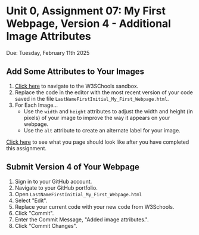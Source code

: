 # Unit 0, Assignment 07: My First Webpage, Version 4 - Additional Image Attributes
Due: Tuesday, February 11th 2025

## Add Some Attributes to Your Images

1. [Click here](https://www.w3schools.com/html/tryit.asp?filename=tryhtml_intro) to navigate to the W3SChools sandbox.
2. Replace the code in the editor with the most recent version of your code saved in the file `LastNameFirstInitial_My_First_Webpage.html`.
3. For Each Image...
    * Use the `width` and `height` attributes to adjust the width and height (in pixels) of your image to improve the way it appears on your webpage.
    * Use the `alt` attribute to create an alternate label for your image.

[Click here](https://mrjswotinsky.github.io/HTML_v4_sample.html) to see what you page should look like after you have completed this assignment.

## Submit Version 4 of Your Webpage

1. Sign in to your GitHub account.
2. Navigate to your GitHub portfolio.
3. Open `LastNameFirstInitial_My_First_Webpage.html`
4. Select "Edit".
5. Replace your current code with your new code from W3Schools.
6. Click "Commit".
7. Enter the Commit Message, "Added image attributes.".
8. Click "Commit Changes".
